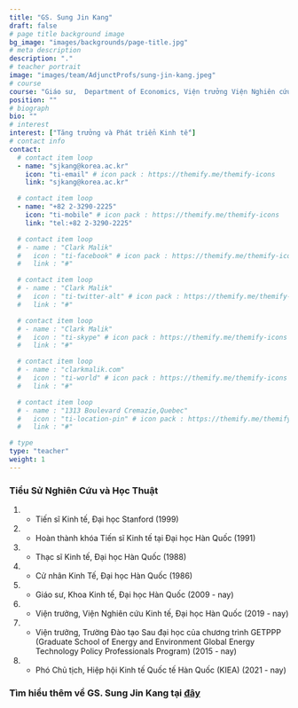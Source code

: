 ```yaml
---
title: "GS. Sung Jin Kang"
draft: false
# page title background image
bg_image: "images/backgrounds/page-title.jpg"
# meta description
description: "."
# teacher portrait
image: "images/team/AdjunctProfs/sung-jin-kang.jpeg"
# course
course: "Giáo sư,  Department of Economics, Viện trưởng Viện Nghiên cứu Kinh tế, Đại học Hàn Quốc."
position: ""
# biograph
bio: ""
# interest
interest: ["Tăng trưởng và Phát triển Kinh tế"]
# contact info
contact:
  # contact item loop
  - name: "sjkang@korea.ac.kr"
    icon: "ti-email" # icon pack : https://themify.me/themify-icons
    link: "sjkang@korea.ac.kr"

  # contact item loop
  - name: "+82 2-3290-2225"
    icon: "ti-mobile" # icon pack : https://themify.me/themify-icons
    link: "tel:+82 2-3290-2225"

  # contact item loop
  # - name : "Clark Malik"
  #   icon : "ti-facebook" # icon pack : https://themify.me/themify-icons
  #   link : "#"

  # contact item loop
  # - name : "Clark Malik"
  #   icon : "ti-twitter-alt" # icon pack : https://themify.me/themify-icons
  #   link : "#"

  # contact item loop
  # - name : "Clark Malik"
  #   icon : "ti-skype" # icon pack : https://themify.me/themify-icons
  #   link : "#"

  # contact item loop
  # - name : "clarkmalik.com"
  #   icon : "ti-world" # icon pack : https://themify.me/themify-icons
  #   link : "#"

  # contact item loop
  # - name : "1313 Boulevard Cremazie,Quebec"
  #   icon : "ti-location-pin" # icon pack : https://themify.me/themify-icons
  #   link : "#"

# type
type: "teacher"
weight: 1
---
```

### Tiểu Sử Nghiên Cứu và Học Thuật

1. - Tiến sĩ Kinh tế, Đại học Stanford (1999)
1. - Hoàn thành khóa Tiến sĩ Kinh tế tại Đại học Hàn Quốc (1991)
1. - Thạc sĩ Kinh tế, Đại học Hàn Quốc (1988)
1. - Cử nhân Kinh Tế, Đại học Hàn Quốc (1986)
1. - Giáo sư, Khoa Kinh tế, Đại học Hàn Quốc  (2009 - nay)
1. - Viện trưởng, Viện Nghiên cứu Kinh tế, Đại học Hàn Quốc (2019 - nay)
1. - Viện trưởng, Trường Đào tạo Sau đại học của chương trình GETPPP (Graduate School of Energy and Environment Global Energy Technology Policy Professionals Program) (2015 - nay)
1. - Phó Chủ tịch, Hiệp hội Kinh tế Quốc tế Hàn Quốc (KIEA) (2021 - nay)

### Tìm hiểu thêm về GS. Sung Jin Kang tại [đây](https://www.bth.se/eng/staff/catharina-nord-cnx/)
